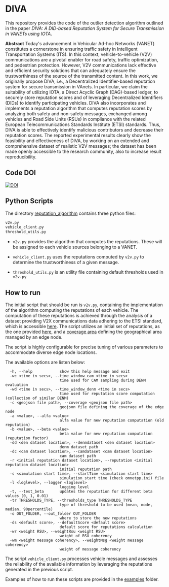 # DIVA 

This repository provides the code of the outlier detection algorithm outlined in the paper *DIVA: A DID-based Reputation System for Secure Transmission in VANETs using IOTA*.

**Abstract**
Today's advancement in Vehicular Ad-hoc Networks (VANET) constitutes a cornerstone in ensuring traffic safety in Intelligent Transportation Systems (ITS). In this context, vehicle-to-vehicle (V2V) communications are a pivotal enabler for road safety, traffic optimization, and pedestrian protection. However, V2V communications lack effective and efficient security solutions that can adequately ensure the trustworthiness of the source of the transmitted content. In this work, we originally propose DIVA, i.e., a Decentralized Identifier-based reputation system for secure transmission in VAnets. In particular, we claim the suitability of utilizing IOTA, a Direct Acyclic Graph (DAG)-based ledger, to securely store reputation scores and of leveraging Decentralized Identifiers (DIDs) to identify participating vehicles. DIVA also incorporates and implements a reputation algorithm that computes reputation scores by analyzing both safety and non-safety messages, exchanged among vehicles and Road Side Units (RSUs) in compliance with the related European Telecommunications Standards Institute (ETSI) standards. Thus, DIVA is able to effectively identify malicious contributors and decrease their reputation scores. The reported experimental results clearly show the feasibility and effectiveness of DIVA, by working on an extended and comprehensive dataset of realistic V2V messages; the dataset has been made openly accessible to the research community, also to increase result reproducibility.

## Code DOI
[![DOI](https://zenodo.org/badge/DOI/10.5281/zenodo.10522096.svg)](https://doi.org/10.5281/zenodo.10522096)

## Python Scripts
The directory [reputation_algorithm](./reputation_algorithm/) contains three python files:
```python
v2v.py
vehicle_client.py
threshold_utils.py
```

-  ``` v2v.py ``` provides the algorithm that computes the reputations. These will be assigned to each vehicle sources belonging to a VANET.

- ```vehicle_client.py```  uses the reputations computed by ```v2v.py``` to determine the trustworthiness of a given message.

- ``` threshold_utils.py ``` is an utility file containing default thresholds used in ``` v2v.py ```

## How to run
The initial script that should be run is ```v2v.py```, containing the implementation of the algorithm computing the reputations of each vehicle. The computation of these reputations is achieved through the analysis of a dataset providing V2X communications data adhering to the ETSI standard, which is accessible [here](https://github.com/MMw-Unibo/ETSI-V2V-Dataset). The script utilizes an initial set of reputations, as the one provided [here](./dataset/initial_reputations.csv), and a [coverage area](./dataset/coverage.json) defining the geographical area managed by an edge node.

The script is highly configurable for precise tuning of various parameters to accommodate diverse edge node locations.

The available options are listen below:
```
  -h, --help            show this help message and exit
  -wc <time in secs>, --time_window_cam <time in secs>
                        time used for CAM sampling during DENM evaluation
  -wd <time in secs>, --time_window_denm <time in secs>
                        time used for reputation score computation (collection of similar DENM)
  -c <geojson file path>, --coverage <geojson file path>
                        geojson file defining the coverage of the edge node
  -a <value>, --alfa <value>
                        alfa value for new reputation computation (old reputation)
  -b <value>, --beta <value>
                        beta value for new reputation computation (reputation factor)
  -dd <den dataset location>, --denmdataset <den dataset location>
                        denm dataset path
  -dc <cam dataset location>, --camdataset <cam dataset location>
                        cam dataset path
  -r <initial reputation dataset location>, --reputation <initial reputation dataset location>
                        initial reputation path
  -s <simulation start time>, --startTime <simulation start time>
                        simulation start time (check omnetpp.ini) file
  -l <loglevel>, --logger <loglevel>
                        logging level
  -t, --test_beta       updates the reputation for different beta values (0, 1, 0.01)
  -tr THRESHOLDS_TYPE, --thresholds_type THRESHOLDS_TYPE
                        type of threshold to be used (mean, mode, median, 90percentile)
  -o OUT_FOLDER, --out_folder OUT_FOLDER
                        where to store the new reputations
  -ds <default score>, --defaultScore <default score>
                        default score for reputations calculation
  -wr <weight RSU>, --weightRsu <weight RSU>
                        weight of RSU coherency
  -wm <weight message coherency>, --weightMsg <weight message coherency>
                        weight of message coherency
```


The script ```vehicle_client.py```  processes vehicle messages and assesses the reliability of the available information by leveraging the reputations generated in the previous script.

Examples of how to run these scripts are provided in the [examples](./examples) folder.


<!-- ## How to Cite
TBD -->